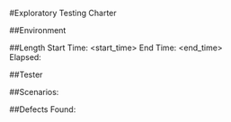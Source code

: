 #Exploratory Testing Charter
<purpose>

##Environment
<environment>

##Length
Start Time: <start_time>
End Time: <end_time>  
Elapsed: <elapsed>

##Tester
<tester>

##Scenarios:
<scenarios>

##Defects Found:
<defects>
